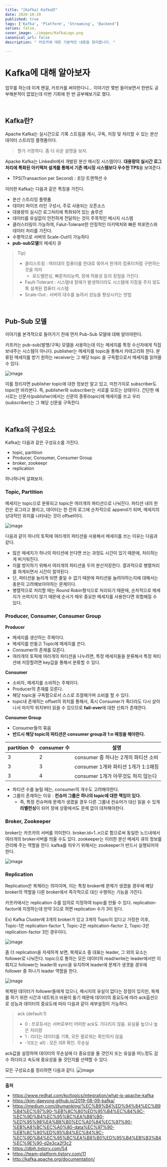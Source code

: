 ```yaml
---
title: "[Kafka] Kafka란"
date: 2020-10-29
published: true
tags: ['Kafka', 'Platform', 'Streaming', 'Backend']
series: false,
cover_image: ./images/KafkaLogo.png
canonical_url: false
description: " 카프카에 대한 기본적인 내용을 정리합니다. "

---
```


# Kafka에 대해 알아보자

업무를 하는데 이게 왠걸, 카프카를 써야한다니... 이야기만 몇번 들어보면서 한번도 공부해본적이 없었는데 이번 기회에 한 번 공부해보기로 했다.

<br/>

## Kafka란?

Apache Kafka는 실시간으로 기록 스트림을 게시, 구독, 저장 및 처리할 수 있는 분산 데이터 스트리밍 플랫폼이다. 

> 뭔가 거창하다. 좀 더 쉬운 설명을 보자.

Apacke Kafka는 LinkedIn에서 개발된 분산 메시징 시스템이다. **대용량의 실시간 로그처리에 특화된 아키텍처 설계를 통해서 기존 메시징 시스템보다 우수한 TPS**을 보여준다.

* TPS(Transaction per Second) : 초당 트랜잭션 수

이러한 Kafka는 다음과 같은 특징을 가진다.
- 분산 스트리밍 플랫폼
- 데이터 파이프 라인 구성시, 주로 사용되는 오픈소스
- 대용량의 실시간 로그처리에 특화되어 있는 솔루션
- 데이터를 유실없이 안전하게 전달하는 것이 주목적인 메시지 시스템
- 클러스터링이 가능하여, Falut-Tolerant한 안정적인 아키텍처와 빠른 퍼포먼스와 데이터 처리를 가진다.
- 수평적으로 서버의 Scale-Out이 가능하다
- **pub-sub모델**의 메세지 큐

> Tip)
> * 클리스트링 : 여러대의 컴퓨터를 한대로 묶어서 한개의 컴퓨터처럼 구현하는 것을 의미
>   * 로드밸런싱, 빠른처리능력, 장애 허용성 등의 장점을 가진다.
> * Fault-Tolerant :  시스템내 장애가 발생하더라도 시스템에 지장을 주지 않도록 설계된 컴퓨터 시스템
> * Scale-Out : 서버의 대수를 늘려서 성능을 향상시키는 방법

<br/>

## Pub-Sub 모델
이야기를 본격적으로 들어가기 전에 먼저 Pub-Sub 모델에 대해 알아야한다.

카프카는 pub-sub(발행/구독) 모델을 사용하는데 이는 메세지를 특정 수신자에게 직접 보내주는 시스템이 아니다. publisher는 메세지를 topic을 통해서 카테고리화 한다. 분류된 메세지를 받기 원하는 receiver는 그 해당 topic 을 구독함으로서 메세지를 읽어올 수 있다.

![image](https://user-images.githubusercontent.com/42582516/97575143-a50fe700-1a2f-11eb-8f9d-48158bd5cbb5.png)


이를 정리자면 publisher topic에 대한 정보만 알고 있고, 마찬가지로 subscriber도 topic만 바라본다. 즉, publisher와 subscriber는 서로를 모르는 상태이다. 간단한 예시로는 신문사(publisher)에서는 신문의 종류(topic)에 메세지를 쓰고 우리(subscriber)는 그 해당 신문을 구독한다.

<br/>

## Kafka의 구성요소

Kafka는 다음과 같은 구성요소를 가진다.
- topic, partition
- Producer, Consumer, Consumer Group
- broker, zookeepr
- replication

하나하나씩 살펴보자.

### Topic, Partition

메세지는 topic으로 분류되고 topic은 여러개의 파티션으로 나눠진다. 파티션 내의 한 칸은 로그라고 불리고, 데이터는 한 칸의 로그에 순차적으로 append가 되며, 메세지의 상대적인 위치를 나타내는 것이 offset이다.

![image](https://user-images.githubusercontent.com/42582516/97575878-befdf980-1a30-11eb-9027-175a07ac474f.png)

다음과 같이 하나의 토픽에 여러개의 파티션을 사용해서 메세지를 쓰는 이유는 다음과 같다.
- 많은 메세지가 하나의 파티션에 쓴다면 쓰는 과정도 시간이 있기 때문에, 처리하는게 버거워진다.
- 이를 방지하기 위해서 여러개의 파티션을 두어 분산저장한다. 결과적으로 병렬처리를 하게되면서 시간이 절약된다.
- 단, 파티션을 늘리게 되면 줄일 수 없기 때문에 파티션을 늘려야하는지에 대해서는 충분히 고려해보아야하는 문제이다.
- 병렬적으로 처리할 때는 Round Robin형식으로 처리되기 때문에, 순차적으로 메세지가 쓰여지지 않기 때문에 순서가 매우 중요한 메세지를 사용한다면 위험해질 수 있다.

### Producer, Consumer, Consumer Group

**Producer**
- 메세지를 생산하는 주체이다.
- 메세지를 만들고 Topic에 메세지를 쓴다.
- Consumer의 존재를 모른다.
- 여러개의 토픽에 여러개의 파티션을 나누려면, 특정 메세지들을 분류해서 특정 파티션에 저장할려면 key값을 통해서 분류할 수 있다.

**Consumer**
- 소비자, 메세지를 소비하는 주체이다.
- Producer의 존재를 모른다.
- 해당 topic을 구독함으로서 스스로 조절해가며 소비를 할 수 있다.
- topic내 존재하는 offset의 위치를 통해서, 혹시 Consumer가 죽더라도 다시 살아나서 마지막 위치부터 읽을 수 있으므로 **fail-over**에 대한 신뢰가 존재한다.

**Consumer Group**
- Consumer들의 묶음
- **반드시 해당 topic의 파티션은 consumer group과 1:n 매칭을 해야한다.**

|partition 수|consumer 수|설명|
|-----|-----|----------------------|
|3|2|consumer 중 하나는 2개의 파티션 소비|
|3|3|consumer 1개와 파티션 1개가 1:1매칭|
|3|4|consumer 1개가 아무것도 하지 않는다|

- 파티션 수를 늘릴 때는, consumer의 개수도 고려해야한다.
- 그룹이 존재하는 이유 : **컨슈머 그룹은 하나의 topic에 대한 책임이 있다.**
  - 즉, 특정 컨슈머에 문제가 생겼을 경우 다른 그룹내 컨슈머가 대신 읽을 수 있게 **리벨런싱**이 되어 장애 상황에서도 문제 없이 대처해야한다.


### Broker, Zookeeper

broker는 카프카의 서버를 의미한다. broker.id=1..n으로 함으로써 동일한 노드내에서 여러개의 broker서버를 띄울 수도 있다. zookeeper는 이러한 분산 메세지 큐의 정보를 관리해 주는 역할을 한다. kafka를 띄우기 위해서는 zookeeper가 반드시 실행되어야 한다.

![image](https://user-images.githubusercontent.com/42582516/97719085-060bed80-1b0a-11eb-9c0e-4c86ad8dbe34.png)


### Replication

Replication은 복제라는 의미이며, 이는 특정 broker에 문제가 생겼을 경우에 해당 broker의 역할을 다른 broker에서 즉각적으로 대신 수행하는 기능을 가진다.

카프카에서는 replication 수를 임의로 지정하여 topic를 만들 수 있다. replication-factor에 지정하는데 만약 3으로 하면 replication 수가 3이 된다.

Ex) Kafka Cluster에 3개의 broker가 있고 3개의 Topic이 있다고 가정한 이후, Topic-1은 replication-factor 1, Topic-2은 replication-factor 2, Topic-3은 replication-factor 3인 경우이다.


![image](https://user-images.githubusercontent.com/42582516/97773365-68a8cc00-1b92-11eb-9f15-75d2c5b0c8fe.png)

좀 더 replication을 자세하게 보면, 복제요소 중 대표는 leader, 그 외의 요소는 follower로 나눠진다. topic으로 통하는 모든 데이터의 read/write는 leader에서만 이뤄지고 follower는 leader와 sync을 유지하며 leader에 문제가 생겻을 경우에 follower 중 하나가 leader 역할을 한다.

![image](https://user-images.githubusercontent.com/42582516/97773513-b245e680-1b93-11eb-9e35-6d10d7695d8d.png)

복제된 데이터가 follower들에게 있으니, 메시지의 유실이 없다는 장점이 있지만, 복제를 하기 위한 시간과 네트워크 비용이 들기 때문에 데이터의 중요도에 따라 ack옵션으로 성능과 데이터의 중요도에 따라 다음과 같이 세부설정이 가능하다.

> ack (default:1)
> - 0 : 프로듀서는 서버로부터 어떠한 ack도 기다리지 않음. 유실율 높으나 높은 처리량
> - 1 : 리더는 데이터를 기록, 모든 팔로워는 확인하지 않음
> - -1(또는 all) : 모든 ISR 확인. 무손실

ack값을 설정하여 데이터의 무손실에 더 중요성을 둘 것인지 또는 유실을 어느정도 감수 하더라고 속도에 중요성을 둘 것인지를 선택할 수 있다.

모든 구성요소를 정리하면 다음과 같다.
![image](https://user-images.githubusercontent.com/42582516/97773623-c3dbbe00-1b94-11eb-8349-dbb6ea14019d.png)




---
**출처**
- https://www.redhat.com/ko/topics/integration/what-is-apache-kafka
- https://kim-daeyong.github.io/2019-08-09-kafka/
- https://medium.com/@umanking/%EC%B9%B4%ED%94%84%EC%B9%B4%EC%97%90-%EB%8C%80%ED%95%B4%EC%84%9C-%EC%9D%B4%EC%95%BC%EA%B8%B0-%ED%95%98%EA%B8%B0%EC%A0%84%EC%97%90-%EB%A8%BC%EC%A0%80-data%EC%97%90-%EB%8C%80%ED%95%B4%EC%84%9C-%EC%9D%B4%EC%95%BC%EA%B8%B0%ED%95%B4%EB%B3%B4%EC%9E%90-d2e3ca2f3c2
- https://dbjh.tistory.com/54
- https://team-platform.tistory.com/11
- http://kafka.apache.org/documentation/
